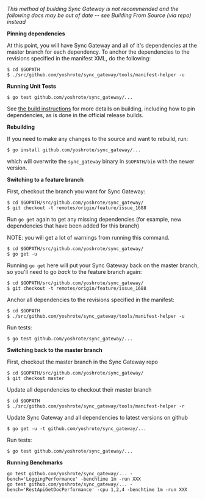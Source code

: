 

*This method of building Sync Gateway is not recommended and the following docs may be out of date -- see Building From Source (via repo) instead*

**Pinning dependencies**

At this point, you will have Sync Gateway and all of it's dependencies at the master branch for each dependency.  To anchor the dependencies to the revisions specified in the manifest XML, do the following:

```
$ cd $GOPATH
$ ./src/github.com/yoshrote/sync_gateway/tools/manifest-helper -u
```

**Running Unit Tests**

```
$ go test github.com/yoshrote/sync_gateway/...
```

See [the build instructions](build.md) for more details on building, including how to pin dependencies, as is done in the official release builds.

**Rebuilding**

If you need to make any changes to the source and want to rebuild, run:

```
$ go install github.com/yoshrote/sync_gateway/...
```

which will overwrite the `sync_gateway` binary in `$GOPATH/bin` with the newer version.


**Switching to a feature branch**

First, checkout the branch you want for Sync Gateway:

```
$ cd $GOPATH/src/github.com/yoshrote/sync_gateway/
$ git checkout -t remotes/origin/feature/issue_1688
```

Run `go get` again to get any missing dependencies (for example, new dependencies that have been added for this branch)

NOTE: you will get a lot of warnings from running this command.

```
$ cd $GOPATH/src/github.com/yoshrote/sync_gateway/
$ go get -u 
```

Running `go get` here will put your Sync Gateway back on the master branch, so you'll need to go *back* to the feature branch again:

```
$ cd $GOPATH/src/github.com/yoshrote/sync_gateway/
$ git checkout -t remotes/origin/feature/issue_1688
```

Anchor all dependencies to the revisions specified in the manifest:

```
$ cd $GOPATH
$ ./src/github.com/yoshrote/sync_gateway/tools/manifest-helper -u
```

Run tests:

```
$ go test github.com/yoshrote/sync_gateway/...
```

**Switching back to the master branch**

First, checkout the master branch in the Sync Gateway repo

```
$ cd $GOPATH/src/github.com/yoshrote/sync_gateway/
$ git checkout master
```

Update all dependencies to checkout their master branch

```
$ cd $GOPATH
$ ./src/github.com/yoshrote/sync_gateway/tools/manifest-helper -r
```

Update Sync Gateway and all dependencies to latest versions on github

```
$ go get -u -t github.com/yoshrote/sync_gateway/...
```

Run tests:

```
$ go test github.com/yoshrote/sync_gateway/...
```

**Running Benchmarks**

```
go test github.com/yoshrote/sync_gateway/... -bench='LoggingPerformance' -benchtime 1m -run XXX
go test github.com/yoshrote/sync_gateway/... -bench='RestApiGetDocPerformance' -cpu 1,2,4 -benchtime 1m -run XXX
```

